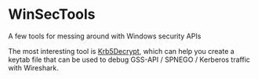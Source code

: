 # WinSecTools
A few tools for messing around with Windows security APIs

The most interesting tool is [Krb5Decrypt](Krb5Decrypt/README.md), which can
help you create a keytab file that can be used to debug GSS-API / SPNEGO /
Kerberos traffic with Wireshark.
